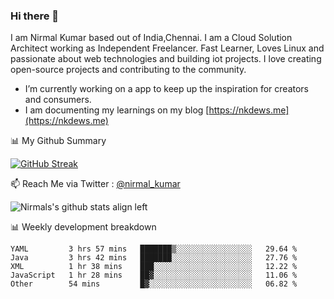 ### Hi there 👋

 I am Nirmal Kumar based out of India,Chennai. I am a Cloud Solution Architect working as Independent Freelancer. Fast Learner, Loves Linux and passionate about web technologies and building iot projects. I love creating open-source projects and contributing to the community.

- I’m currently working on a app to keep up the inspiration for creators and consumers.
- I am documenting my learnings on my blog [https://nkdews.me](https://nkdews.me)


📊 My Github Summary

[![GitHub Streak](https://github-readme-streak-stats.herokuapp.com?user=nk-gears&theme=dark&hide_border=true&date_format=M%20j%5B%2C%20Y%5D)](https://git.io/streak-stats)


📫 Reach Me via  Twitter : [@nirmal_kumar](https://twitter.com/nirmal_kumar)

![Nirmals's github stats align left](https://github-readme-stats.vercel.app/api?username=nk-gears&show_icons=true)


📊 Weekly development breakdown

<!--START_SECTION:waka-->

```text
YAML         3 hrs 57 mins   ███████▒░░░░░░░░░░░░░░░░░   29.64 %
Java         3 hrs 42 mins   ███████░░░░░░░░░░░░░░░░░░   27.76 %
XML          1 hr 38 mins    ███░░░░░░░░░░░░░░░░░░░░░░   12.22 %
JavaScript   1 hr 28 mins    ██▓░░░░░░░░░░░░░░░░░░░░░░   11.06 %
Other        54 mins         █▓░░░░░░░░░░░░░░░░░░░░░░░   06.82 %
```

<!--END_SECTION:waka-->


